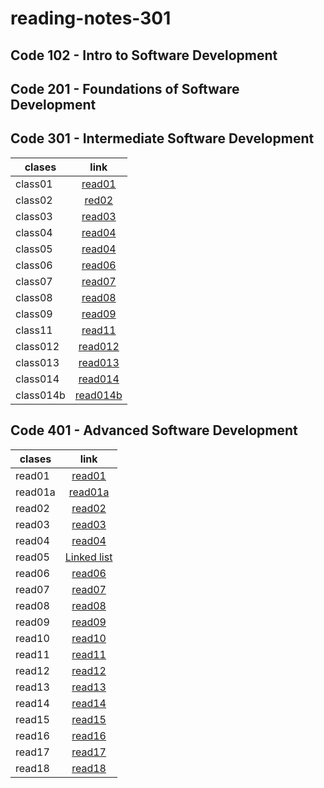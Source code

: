 # reading-notes-301

## Code 102 - Intro to Software Development


## Code 201 - Foundations of Software Development


## Code 301 - Intermediate Software Development

| clases|  link | 
|----------|:-------------:|
| class01  |    [read01](https://osamamomani1.github.io/reading-notes-301/class1) |
| class02 | [red02](https://osamamomani1.github.io/reading-notes-301/class2) |
| class03 |  [read03](https://osamamomani1.github.io/reading-notes-301/class3) | 
| class04 |  [read04](https://osamamomani1.github.io/reading-notes-301/class4) | 
| class05 |  [read04](https://osamamomani1.github.io/reading-notes-301/class5) | 
| class06 |  [read06](https://osamamomani1.github.io/reading-notes-301/class6) | 
| class07 |  [read07](https://osamamomani1.github.io/reading-notes-301/class7) | 
| class08 |  [read08](https://osamamomani1.github.io/reading-notes-301/class8) | 
| class09 |  [read09](https://osamamomani1.github.io/reading-notes-301/class9) | 
| class11 |  [read11](https://osamamomani1.github.io/reading-notes-301/class11) | 
| class012 |  [read012](https://osamamomani1.github.io/reading-notes-301/class12) | 
| class013 |  [read013](https://osamamomani1.github.io/reading-notes-301/class13) | 
| class014 |  [read014](https://osamamomani1.github.io/reading-notes-301/class14) | 
| class014b |  [read014b](https://osamamomani1.github.io/reading-notes-301/class14b) | 


## Code 401 - Advanced Software Development

| clases|  link | 
|----------|:-------------:|
| read01  |    [read01](https://osamamomani1.github.io/reading-notes-301/read01) |
| read01a  |    [read01a](https://osamamomani1.github.io/reading-notes-301/read01a) |
| read02  |    [read02](https://osamamomani1.github.io/reading-notes-301/read02) |
| read03  |    [read03](https://osamamomani1.github.io/reading-notes-301/read03) |
| read04  |    [read04](https://osamamomani1.github.io/reading-notes-304/read04) |
| read05  |    [Linked list](https://osamamomani1.github.io/reading-notes-304/read05) |
| read06  |    [read06](https://osamamomani1.github.io/reading-notes-304/read06) |
| read07  |    [read07](https://osamamomani1.github.io/reading-notes-304/read07) |
| read08  |    [read08](https://osamamomani1.github.io/reading-notes-304/read08) |
| read09  |    [read09](https://osamamomani1.github.io/reading-notes-304/read09) |
| read10  |    [read10](https://osamamomani1.github.io/reading-notes-304/read10) |
| read11  |    [read11](https://osamamomani1.github.io/reading-notes-301/read11) |
| read12  |    [read12](https://osamamomani1.github.io/reading-notes-301/read12) |
| read13  |    [read13](https://osamamomani1.github.io/reading-notes-301/read13) |
| read14  |    [read14](https://osamamomani1.github.io/reading-notes-301/read14) |
| read15  |    [read15](https://osamamomani1.github.io/reading-notes-301/read15) |
| read16  |    [read16](https://osamamomani1.github.io/reading-notes-301/read16) |
| read17  |    [read17](https://osamamomani1.github.io/reading-notes-301/read17) |
| read18  |    [read18](https://osamamomani1.github.io/reading-notes-301/read18) |

